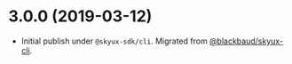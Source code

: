 # 3.0.0 (2019-03-12)

- Initial publish under `@skyux-sdk/cli`. Migrated from [@blackbaud/skyux-cli](https://github.com/blackbaud/skyux-cli).

